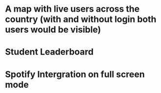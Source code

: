 # A map with live users across the country (with and without login both users would be visible)
# Student Leaderboard
# Spotify Intergration on full screen mode